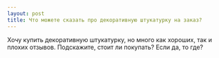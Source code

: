 ```yaml
---
layout: post 
title: Что можете сказать про декоративную штукатурку на заказ? 
--- 
```

Хочу купить декоративную штукатурку, но много как хороших, так и плохих отзывов. Подскажите, стоит ли покупать? Если да, то где?